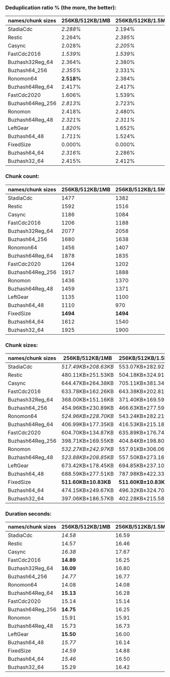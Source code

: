### Deduplication ratio % (the more, the better):

| names/chunk sizes | 256KB/512KB/1MB | 256KB/512KB/1.5MB | 256KB/512KB/2MB | 128KB/512KB/2MB | 256KB/512KB/640KB | 256KB/512KB/768KB | 256KB/512KB/896KB | 384KB/512KB/768KB | 256KB/512KB/2.5MB | 256KB/512KB/4MB |
| --------------- | ------------- | --------------- | ------------- | ------------- | --------------- | --------------- | --------------- | --------------- | --------------- | ------------- |
| StadiaCdc       | *2.288%*      | 2.194%          | 2.194%        | 1.947%        | 2.209%          | **2.343%**      | *2.288%*        | 2.220%          | 2.194%          | 2.194%        |
| Restic          | 2.264%        | *2.395%*        | 2.196%        | **2.431%**    | 2.068%          | 2.116%          | *2.365%*        | 1.635%          | 2.196%          | 2.196%        |
| Casync          | 2.028%        | *2.205%*        | *2.205%*      | **2.319%**    | *2.222%*        | 2.139%          | 1.904%          | 1.956%          | *2.205%*        | *2.205%*      |
| FastCdc2016     | *1.539%*      | *1.539%*        | *1.539%*      | **1.634%**    | 0.953%          | 1.400%          | *1.574%*        | 0.612%          | *1.539%*        | *1.539%*      |
| Buzhash32Reg_64 | 2.364%        | 2.380%          | 2.400%        | **2.930%**    | *2.604%*        | *2.490%*        | 2.480%          | 2.161%          | 2.400%          | 2.400%        |
| Buzhash64_256   | *2.355%*      | 2.331%          | 2.331%        | **2.728%**    | 1.985%          | 2.186%          | *2.355%*        | 1.175%          | 2.331%          | 2.331%        |
| Ronomon64       | **2.518%**    | 2.384%          | 2.384%        | 2.044%        | 2.348%          | *2.402%*        | *2.409%*        | 1.096%          | 2.384%          | 2.384%        |
| Buzhash64Reg_64 | 2.417%        | 2.417%          | 2.417%        | **3.004%**    | 2.345%          | *2.462%*        | 2.417%          | *2.574%*        | 2.417%          | 2.417%        |
| FastCdc2020     | 1.606%        | 1.539%          | 1.539%        | *1.634%*      | **1.856%**      | *1.640%*        | 1.486%          | 1.012%          | 1.539%          | 1.539%        |
| Buzhash64Reg_256 | *2.813%*      | 2.723%          | 2.723%        | **3.034%**    | 2.728%          | *2.780%*        | 2.723%          | 2.011%          | 2.723%          | 2.723%        |
| Ronomon         | 2.418%        | 2.480%          | 2.480%        | 2.468%        | *2.507%*        | *2.526%*        | **2.676%**      | 1.691%          | 2.480%          | 2.480%        |
| Buzhash64Reg_48 | *2.321%*      | *2.311%*        | *2.311%*      | 2.248%        | **2.455%**      | 2.181%          | 1.874%          | 2.085%          | *2.311%*        | *2.311%*      |
| LeftGear        | *1.820%*      | 1.652%          | *1.753%*      | **1.946%**    | 0.917%          | 1.026%          | 1.108%          | 0.809%          | *1.753%*        | *1.753%*      |
| Buzhash64_48    | *1.711%*      | 1.524%          | *1.591%*      | **1.749%**    | 1.380%          | 1.497%          | 1.067%          | 1.055%          | 1.192%          | 1.323%        |
| FixedSize       | 0.000%        | 0.000%          | 0.000%        | 0.000%        | 0.000%          | 0.000%          | 0.000%          | 0.000%          | 0.000%          | 0.000%        |
| Buzhash64_64    | *2.316%*      | 2.286%          | 2.286%        | **2.644%**    | 1.874%          | *2.328%*        | 2.228%          | 2.000%          | 2.274%          | 2.286%        |
| Buzhash32_64    | 2.415%        | 2.412%          | *2.465%*      | **3.118%**    | 2.033%          | 2.407%          | 2.415%          | 2.040%          | *2.465%*        | *2.465%*      |

### Chunk count:

| names/chunk sizes | 256KB/512KB/1MB | 256KB/512KB/1.5MB | 256KB/512KB/2MB | 128KB/512KB/2MB | 256KB/512KB/640KB | 256KB/512KB/768KB | 256KB/512KB/896KB | 384KB/512KB/768KB | 256KB/512KB/2.5MB | 256KB/512KB/4MB |
| --------------- | ------------- | --------------- | ------------- | ------------- | --------------- | --------------- | --------------- | --------------- | --------------- | ------------- |
| StadiaCdc       | 1477          | 1382            | 1371          | **1342**      | 1763            | 1627            | 1528            | 1503            | *1365*          | *1362*        |
| Restic          | 1592          | 1516            | 1496          | 2230          | 1774            | 1684            | 1626            | **1357**        | *1490*          | *1485*        |
| Casync          | 1186          | 1084            | *1048*        | 1273          | 1472            | 1332            | 1246            | 1177            | *1034*          | **1023**      |
| FastCdc2016     | 1206          | 1188            | *1181*        | 1234          | 1331            | 1253            | 1223            | 1224            | *1179*          | **1176**      |
| Buzhash32Reg_64 | 2077          | 2058            | 2057          | 3103          | 2193            | 2142            | 2109            | **1670**        | *2055*          | *2055*        |
| Buzhash64_256   | 1680          | 1638            | 1625          | 2409          | 1836            | 1773            | 1712            | **1394**        | *1622*          | *1620*        |
| Ronomon64       | 1456          | 1407            | 1395          | 1399          | 1635            | 1545            | 1484            | **1292**        | *1393*          | *1391*        |
| Buzhash64Reg_64 | 1878          | 1835            | 1828          | 2488          | 2035            | 1959            | 1913            | **1623**        | *1827*          | *1825*        |
| FastCdc2020     | 1264          | 1202            | *1190*        | 1244          | 1680            | 1429            | 1312            | 1411            | *1184*          | **1180**      |
| Buzhash64Reg_256 | 1917          | 1888            | 1883          | 2575          | 2063            | 1995            | 1947            | **1619**        | *1881*          | *1881*        |
| Ronomon         | 1436          | 1370            | 1360          | *1347*        | 1645            | 1527            | 1478            | **1264**        | 1356            | *1354*        |
| Buzhash64Reg_48 | 1459          | 1371            | *1364*        | 1378          | 1745            | 1599            | 1517            | 1485            | **1356**        | **1356**      |
| LeftGear        | 1135          | 1100            | *1093*        | 1137          | 1307            | 1209            | 1161            | 1186            | *1091*          | **1090**      |
| Buzhash64_48    | 1110          | 970             | *917*         | 1069          | 1416            | 1272            | 1166            | 1141            | *888*           | **869**       |
| FixedSize       | **1494**      | **1494**        | **1494**      | **1494**      | **1494**        | **1494**        | **1494**        | **1494**        | **1494**        | **1494**      |
| Buzhash64_64    | 1612          | 1540            | 1519          | 2275          | 1797            | 1702            | 1648            | **1369**        | *1510*          | *1503*        |
| Buzhash32_64    | 1925          | 1900            | 1892          | 2988          | 2028            | 1973            | 1941            | **1499**        | *1889*          | *1885*        |

### Chunk sizes:

| names/chunk sizes | 256KB/512KB/1MB     | 256KB/512KB/1.5MB   | 256KB/512KB/2MB     | 128KB/512KB/2MB     | 256KB/512KB/640KB    | 256KB/512KB/768KB    | 256KB/512KB/896KB    | 384KB/512KB/768KB    | 256KB/512KB/2.5MB    | 256KB/512KB/4MB      |
| --------------- | ------------------- | ------------------- | ------------------- | ------------------- | -------------------- | -------------------- | -------------------- | -------------------- | -------------------- | -------------------- |
| StadiaCdc       | *517.49KB±208.63KB* | 553.07KB±282.92KB   | 557.50KB±298.68KB   | 569.55KB±410.67KB   | 433.54KB±112.47KB    | 469.78KB±149.03KB    | *500.22KB±182.31KB*  | **508.54KB±103.06KB** | 559.95KB±315.35KB    | 561.19KB±322.96KB    |
| Restic          | 480.11KB±251.53KB   | 504.18KB±324.91KB   | *510.92KB±359.44KB* | 342.75KB±337.84KB   | 430.85KB±152.91KB    | 453.88KB±191.46KB    | 470.07KB±223.52KB    | 563.25KB±152.34KB    | **512.98KB±377.98KB** | *514.70KB±395.99KB*  |
| Casync          | 644.47KB±264.38KB   | 705.11KB±381.34KB   | 729.33KB±447.03KB   | *600.42KB±453.93KB* | **519.25KB±134.21KB** | *573.83KB±181.92KB*  | 613.43KB±226.27KB    | 649.39KB±135.19KB    | 739.20KB±482.30KB    | 747.15KB±526.67KB    |
| FastCdc2016     | 633.78KB±162.26KB   | 643.38KB±202.81KB   | 647.19KB±228.24KB   | *619.40KB±250.21KB* | **574.26KB±81.73KB** | *610.00KB±115.63KB*  | 624.97KB±142.95KB    | 624.46KB±100.46KB    | 648.29KB±239.75KB    | 649.95KB±277.16KB    |
| Buzhash32Reg_64 | 368.00KB±151.16KB   | 371.40KB±169.59KB   | 371.58KB±174.48KB   | 246.32KB±194.70KB   | 348.53KB±100.24KB    | 356.83KB±121.22KB    | 362.42KB±135.15KB    | **457.69KB±84.50KB** | *371.94KB±179.45KB*  | *371.94KB±180.00KB*  |
| Buzhash64_256   | 454.96KB±230.89KB   | 466.63KB±277.59KB   | 470.36KB±297.46KB   | 317.28KB±284.19KB   | 416.31KB±146.80KB    | 431.10KB±180.00KB    | 446.46KB±208.49KB    | **548.30KB±147.32KB** | *471.23KB±306.38KB*  | *471.81KB±311.06KB*  |
| Ronomon64       | *524.96KB±228.70KB* | 543.24KB±282.21KB   | 547.91KB±300.85KB   | 546.34KB±316.25KB   | 467.48KB±136.79KB    | *494.72KB±175.86KB*  | **515.05KB±207.09KB** | 591.59KB±139.14KB    | 548.70KB±309.75KB    | 549.49KB±315.69KB    |
| Buzhash64Reg_64 | 406.99KB±177.35KB   | 416.53KB±215.18KB   | 418.13KB±224.97KB   | 307.21KB±276.44KB   | 375.60KB±112.20KB    | 390.17KB±138.49KB    | 399.55KB±159.72KB    | **470.94KB±92.46KB** | *418.36KB±229.99KB*  | *418.81KB±237.81KB*  |
| FastCdc2020     | 604.70KB±134.87KB   | 635.89KB±176.74KB   | 642.30KB±199.16KB   | 614.42KB±225.34KB   | *454.96KB±121.33KB*  | **534.87KB±114.41KB** | 582.57KB±121.71KB    | *541.70KB±107.22KB*  | 645.55KB±219.45KB    | 647.74KB±239.78KB    |
| Buzhash64Reg_256 | 398.71KB±169.55KB   | 404.84KB±198.80KB   | 405.91KB±204.72KB   | 296.83KB±257.01KB   | 370.50KB±108.16KB    | 383.13KB±134.99KB    | 392.57KB±154.26KB    | **472.10KB±92.42KB** | *406.35KB±210.11KB*  | *406.35KB±210.11KB*  |
| Ronomon         | *532.27KB±242.97KB* | 557.91KB±306.06KB   | 562.01KB±329.14KB   | 567.44KB±342.65KB   | 464.64KB±140.31KB    | *500.55KB±181.09KB*  | **517.14KB±215.75KB** | 604.70KB±138.41KB    | 563.67KB±339.50KB    | 564.50KB±352.39KB    |
| Buzhash64Reg_48 | *523.88KB±208.85KB* | 557.50KB±273.16KB   | 560.36KB±289.87KB   | 554.67KB±403.39KB   | 438.01KB±113.38KB    | 478.01KB±149.85KB    | *503.85KB±181.78KB*  | **514.70KB±107.21KB** | 563.67KB±306.99KB    | 563.67KB±306.99KB    |
| LeftGear        | 673.42KB±178.45KB   | 694.85KB±237.10KB   | 699.30KB±255.70KB   | 672.24KB±275.44KB   | **584.80KB±79.52KB** | *632.21KB±119.58KB*  | 658.34KB±151.77KB    | *644.47KB±102.51KB*  | 700.58KB±264.88KB    | 701.23KB±291.26KB    |
| Buzhash64_48    | 688.59KB±277.51KB   | 787.98KB±422.33KB   | 833.52KB±524.84KB   | 715.00KB±536.57KB   | **539.79KB±130.68KB** | *600.89KB±182.25KB*  | *655.52KB±230.30KB*  | 669.88KB±130.23KB    | 860.74KB±602.01KB    | 879.56KB±670.32KB    |
| FixedSize       | **511.60KB±10.83KB** | **511.60KB±10.83KB** | **511.60KB±10.83KB** | **511.60KB±10.83KB** | **511.60KB±10.83KB** | **511.60KB±10.83KB** | **511.60KB±10.83KB** | **511.60KB±10.83KB** | **511.60KB±10.83KB** | **511.60KB±10.83KB** |
| Buzhash64_64    | 474.15KB±249.67KB   | 496.32KB±324.70KB   | *503.18KB±359.29KB* | 335.97KB±337.09KB   | 425.34KB±151.93KB    | 449.08KB±191.30KB    | 463.80KB±222.83KB    | 558.32KB±152.60KB    | *506.18KB±381.77KB*  | **508.54KB±400.80KB** |
| Buzhash32_64    | 397.06KB±186.57KB   | 402.28KB±215.58KB   | 403.98KB±232.54KB   | 255.80KB±215.00KB   | 376.89KB±130.33KB    | 387.40KB±155.19KB    | 393.78KB±173.88KB    | **509.90KB±134.46KB** | *404.62KB±240.19KB*  | *405.48KB±263.79KB*  |

### Duration seconds:

| names/chunk sizes | 256KB/512KB/1MB | 256KB/512KB/1.5MB | 256KB/512KB/2MB | 128KB/512KB/2MB | 256KB/512KB/640KB | 256KB/512KB/768KB | 256KB/512KB/896KB | 384KB/512KB/768KB | 256KB/512KB/2.5MB | 256KB/512KB/4MB |
| --------------- | ------------- | --------------- | ------------- | ------------- | --------------- | --------------- | --------------- | --------------- | --------------- | ------------- |
| StadiaCdc       | *14.58*       | 16.59           | 15.75         | 16.31         | 15.83           | 16.31           | **9.40**        | 16.31           | 16.31           | *15.04*       |
| Restic          | 14.57         | 16.46           | 15.98         | 16.99         | **12.45**       | 16.98           | *12.45*         | 16.98           | *12.46*         | 12.46         |
| Casync          | *16.38*       | 17.67           | 18.08         | 19.49         | *16.19*         | 16.53           | 16.79           | **15.98**       | 18.87           | 19.05         |
| FastCdc2016     | **14.89**     | 16.25           | 17.02         | *15.59*       | *15.57*         | 17.02           | 15.59           | 17.02           | 17.03           | 15.60         |
| Buzhash32Reg_64 | **16.09**     | 16.80           | *16.52*       | *16.23*       | 16.64           | 16.65           | 16.64           | 16.64           | 16.66           | 16.68         |
| Buzhash64_256   | *14.77*       | 16.77           | 16.76         | 16.45         | 16.43           | 16.45           | **10.94**       | 16.45           | 16.47           | *10.95*       |
| Ronomon64       | 14.08         | 14.08           | 14.08         | 14.10         | **14.07**       | *14.08*         | 14.08           | *14.08*         | 14.09           | 14.11         |
| Buzhash64Reg_64 | **15.13**     | 16.28           | 16.19         | 15.93         | *15.89*         | 16.12           | 16.18           | 15.93           | 15.92           | *15.90*       |
| FastCdc2020     | 15.14         | 15.14           | 15.14         | 15.15         | **15.13**       | *15.14*         | 15.14           | *15.14*         | 15.15           | 15.15         |
| Buzhash64Reg_256 | **14.75**     | 16.25           | 16.20         | 16.38         | *15.57*         | 16.10           | 16.19           | *16.00*         | 16.20           | 16.38         |
| Ronomon         | 15.91         | 15.91           | 15.91         | 15.91         | *15.90*         | 15.90           | **15.90**       | *15.90*         | 15.92           | 15.93         |
| Buzhash64Reg_48 | 15.73         | 16.73           | *15.72*       | 16.05         | **11.38**       | 16.70           | *15.71*         | 16.69           | 16.70           | 15.73         |
| LeftGear        | **15.50**     | 16.00           | 16.00         | *15.69*       | 16.71           | 15.99           | 15.97           | 15.97           | *15.73*         | 16.74         |
| Buzhash64_48    | *15.77*       | 16.14           | 16.08         | 16.05         | *16.04*         | 16.13           | 16.33           | 16.59           | 16.55           | **11.02**     |
| FixedSize       | *14.59*       | 14.88           | 14.59         | 14.88         | 15.17           | **14.59**       | 14.86           | *14.59*         | 14.87           | 15.22         |
| Buzhash64_64    | *15.46*       | 16.50           | 16.47         | 15.99         | 15.98           | 15.98           | 15.88           | 15.89           | **11.00**       | *11.00*       |
| Buzhash32_64    | 15.29         | 16.42           | 16.38         | 15.65         | 15.63           | 15.64           | **10.87**       | *10.87*         | *10.87*         | 10.88         |
